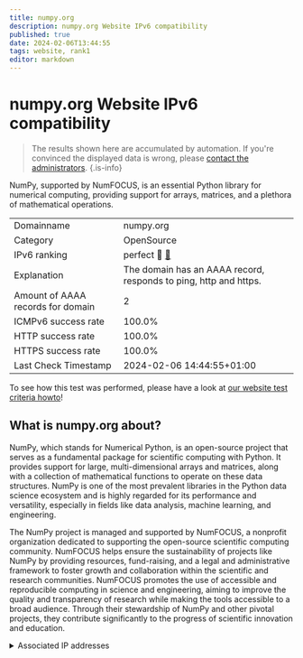 ```yaml
---
title: numpy.org
description: numpy.org Website IPv6 compatibility
published: true
date: 2024-02-06T13:44:55
tags: website, rank1
editor: markdown
---
```


# numpy.org Website IPv6 compatibility

> The results shown here are accumulated by automation. If you're convinced the displayed data is wrong, please [contact the administrators](/howto/chat). 
{.is-info}

NumPy, supported by NumFOCUS, is an essential Python library for numerical computing, providing support for arrays, matrices, and a plethora of mathematical operations.


|   |   |
| - | - |
| Domainname | numpy.org
| Category | OpenSource |
| IPv6 ranking | perfect :1st_place_medal: [🔗](/howto/ranking) |
| Explanation | The domain has an AAAA record, responds to ping, http and https. |
| Amount of AAAA records for domain | 2 |
| ICMPv6 success rate | 100.0%|
| HTTP success rate | 100.0% |
| HTTPS success rate | 100.0% |
| Last Check Timestamp | 2024-02-06 14:44:55+01:00 |

To see how this test was performed, please have a look at [our website test criteria howto](/howto/testcriteria/website)!


## What is numpy.org about?
NumPy, which stands for Numerical Python, is an open-source project that serves as a fundamental package for scientific computing with Python. It provides support for large, multi-dimensional arrays and matrices, along with a collection of mathematical functions to operate on these data structures. NumPy is one of the most prevalent libraries in the Python data science ecosystem and is highly regarded for its performance and versatility, especially in fields like data analysis, machine learning, and engineering.

The NumPy project is managed and supported by NumFOCUS, a nonprofit organization dedicated to supporting the open-source scientific computing community. NumFOCUS helps ensure the sustainability of projects like NumPy by providing resources, fund-raising, and a legal and administrative framework to foster growth and collaboration within the scientific and research communities. NumFOCUS promotes the use of accessible and reproducible computing in science and engineering, aiming to improve the quality and transparency of research while making the tools accessible to a broad audience. Through their stewardship of NumPy and other pivotal projects, they contribute significantly to the progress of scientific innovation and education.



<details>
<summary>Associated IP addresses</summary>

2a06:98c1:3120::3

2a06:98c1:3121::3

</details>
